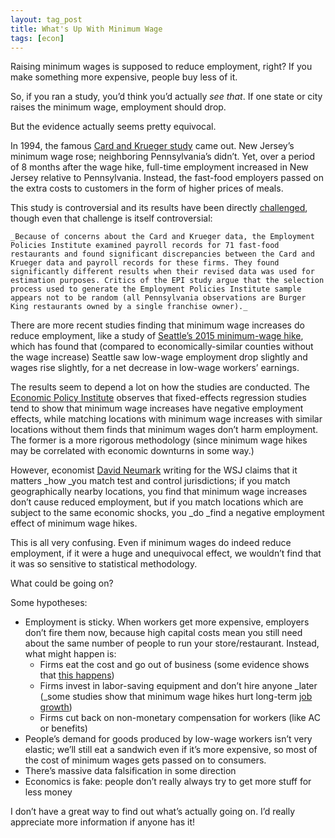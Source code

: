 ```yaml
---
layout: tag_post
title: What's Up With Minimum Wage
tags: [econ]
---
```


Raising minimum wages is supposed to reduce employment, right? If you make something more expensive, people buy less of it.

So, if you ran a study, you’d think you’d actually _see that_.  If one state or city raises the minimum wage, employment should drop.

But the evidence actually seems pretty equivocal.

In 1994, the famous [Card and Krueger study](http://davidcard.berkeley.edu/papers/njmin-aer.pdf) came out. New Jersey’s minimum wage rose; neighboring Pennsylvania’s didn’t. Yet, over a period of 8 months after the wage hike, full-time employment increased in New Jersey relative to Pennsylvania.  Instead, the fast-food employers passed on the extra costs to customers in the form of higher prices of meals.

This study is controversial and its results have been directly [challenged](http://www.swcollege.com/bef/policy_debates/increase_minimum.html), though even that challenge is itself controversial:


    _Because of concerns about the Card and Krueger data, the Employment Policies Institute examined payroll records for 71 fast-food restaurants and found significant discrepancies between the Card and Krueger data and payroll records for these firms. They found significantly different results when their revised data was used for estimation purposes. Critics of the EPI study argue that the selection process used to generate the Employment Policies Institute sample appears not to be random (all Pennsylvania observations are Burger King restaurants owned by a single franchise owner)._

There are more recent studies finding that minimum wage increases do reduce employment, like a study of [Seattle’s 2015 minimum-wage hike](http://conversableeconomist.blogspot.com/2016/08/higher-local-minimum-wages-early.html), which has found that (compared to economically-similar counties without the wage increase) Seattle saw low-wage employment drop slightly and wages rise slightly, for a net decrease in low-wage workers’ earnings.

The results seem to depend a lot on how the studies are conducted. The [Economic Policy Institute](http://www.epi.org/publication/importance-study-design-minimum-wage-debate/) observes that fixed-effects regression studies tend to show that minimum wage increases have negative employment effects, while matching locations with minimum wage increases with similar locations without them finds that minimum wages don’t harm employment.  The former is a more rigorous methodology (since minimum wage hikes may be correlated with economic downturns in some way.)

However, economist [David Neumark](https://news.uci.edu/wp-content/uploads/2015/12/Neumark-WSJ-12-16-2015-The-Evidence-Is-Piling-Up-That-Higher-Minimum-Wages-Kill-Jobs.pdf) writing for the WSJ claims that it matters _how _you match test and control jurisdictions; if you match geographically nearby locations, you find that minimum wage increases don’t cause reduced employment, but if you match locations which are subject to the same economic shocks, you _do _find a negative employment effect of minimum wage hikes.

This is all very confusing. Even if minimum wages do indeed reduce employment, if it were a huge and unequivocal effect, we wouldn’t find that it was so sensitive to statistical methodology.

What could be going on?

Some hypotheses:



*   Employment is sticky. When workers get more expensive, employers don’t fire them now, because high capital costs mean you still need about the same number of people to run your store/restaurant. Instead, what might happen is:
    *   Firms eat the cost and go out of business (some evidence shows that [this happens](http://www.economist.com/news/united-states/21721389-do-job-opportunities-vanish-too-higher-minimum-wages-may-make-bad-restaurants-close))
    *   Firms invest in labor-saving equipment and don’t hire anyone _later (_some studies show that minimum wage hikes hurt long-term [job growth](https://fee.org/articles/what-the-card-krueger-study-tells-us-about-the-minimum-wage/))
    *   Firms cut back on non-monetary compensation for workers (like AC or benefits)
*   People’s demand for goods produced by low-wage workers isn’t very elastic; we’ll still eat a sandwich even if it’s more expensive, so most of the cost of minimum wages gets passed on to consumers.
*   There’s massive data falsification in some direction
*   Economics is fake: people don’t really always try to get more stuff for less money

I don’t have a great way to find out what’s actually going on. I’d really appreciate more information if anyone has it!
